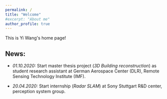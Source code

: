 ```yaml
---
permalink: /
title: "Welcome"
#excerpt: "About me"
author_profile: true
---
```


This is Yi Wang's home page!

## News:  

* *01.10.2020:* Start master thesis project (*3D Building reconstruction*) as student research assistant at German Aerospace Center (DLR), Remote Sensing Technology Institute (IMF).

* *20.04.2020:* Start internship (*Radar SLAM*) at Sony Stuttgart R&D center, perception system group.
